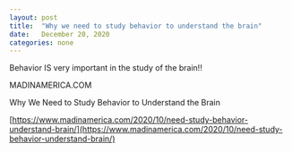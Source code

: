 ```yaml
---
layout: post
title:  "Why we need to study behavior to understand the brain"
date:   December 20, 2020
categories: none
---
```


Behavior IS very important in the study of the brain!! 






MADINAMERICA.COM




Why We Need to Study Behavior to Understand the Brain



[https://www.madinamerica.com/2020/10/need-study-behavior-understand-brain/](https://www.madinamerica.com/2020/10/need-study-behavior-understand-brain/)



 

